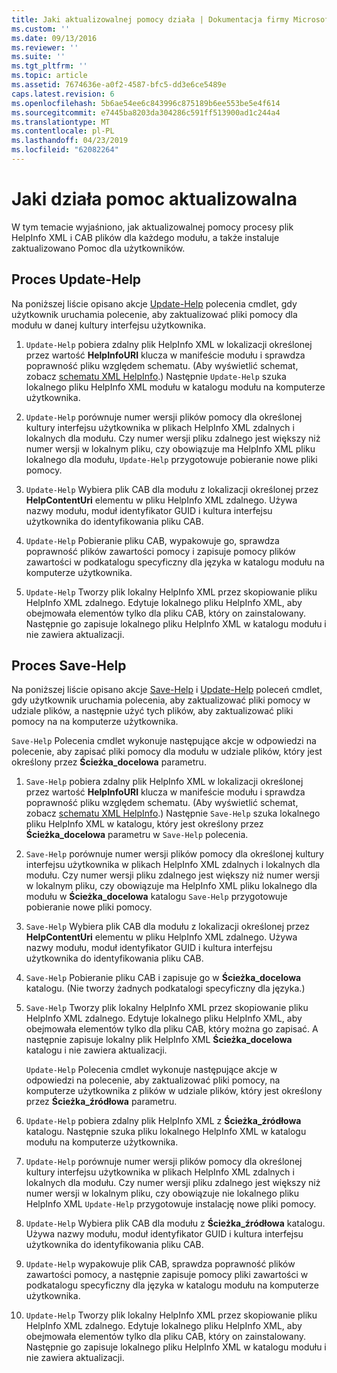 ```yaml
---
title: Jaki aktualizowalnej pomocy działa | Dokumentacja firmy Microsoft
ms.custom: ''
ms.date: 09/13/2016
ms.reviewer: ''
ms.suite: ''
ms.tgt_pltfrm: ''
ms.topic: article
ms.assetid: 7674636e-a0f2-4587-bfc5-dd3e6ce5489e
caps.latest.revision: 6
ms.openlocfilehash: 5b6ae54ee6c843996c875189b6ee553be5e4f614
ms.sourcegitcommit: e7445ba8203da304286c591ff513900ad1c244a4
ms.translationtype: MT
ms.contentlocale: pl-PL
ms.lasthandoff: 04/23/2019
ms.locfileid: "62082264"
---
```

# <a name="how-updatable-help-works"></a>Jaki działa pomoc aktualizowalna

W tym temacie wyjaśniono, jak aktualizowalnej pomocy procesy plik HelpInfo XML i CAB plików dla każdego modułu, a także instaluje zaktualizowano Pomoc dla użytkowników.

## <a name="the-update-help-process"></a>Proces Update-Help

Na poniższej liście opisano akcje [Update-Help](/powershell/module/Microsoft.PowerShell.Core/Update-Help) polecenia cmdlet, gdy użytkownik uruchamia polecenie, aby zaktualizować pliki pomocy dla modułu w danej kultury interfejsu użytkownika.

1. `Update-Help` pobiera zdalny plik HelpInfo XML w lokalizacji określonej przez wartość **HelpInfoURI** klucza w manifeście modułu i sprawdza poprawność pliku względem schematu. (Aby wyświetlić schemat, zobacz [schematu XML HelpInfo](./helpinfo-xml-schema.md).) Następnie `Update-Help` szuka lokalnego pliku HelpInfo XML modułu w katalogu modułu na komputerze użytkownika.

2. `Update-Help` porównuje numer wersji plików pomocy dla określonej kultury interfejsu użytkownika w plikach HelpInfo XML zdalnych i lokalnych dla modułu. Czy numer wersji pliku zdalnego jest większy niż numer wersji w lokalnym pliku, czy obowiązuje ma HelpInfo XML pliku lokalnego dla modułu, `Update-Help` przygotowuje pobieranie nowe pliki pomocy.

3. `Update-Help` Wybiera plik CAB dla modułu z lokalizacji określonej przez **HelpContentUri** elementu w pliku HelpInfo XML zdalnego. Używa nazwy modułu, moduł identyfikator GUID i kultura interfejsu użytkownika do identyfikowania pliku CAB.

4. `Update-Help` Pobieranie pliku CAB, wypakowuje go, sprawdza poprawność plików zawartości pomocy i zapisuje pomocy plików zawartości w podkatalogu specyficzny dla języka w katalogu modułu na komputerze użytkownika.

5. `Update-Help` Tworzy plik lokalny HelpInfo XML przez skopiowanie pliku HelpInfo XML zdalnego. Edytuje lokalnego pliku HelpInfo XML, aby obejmowała elementów tylko dla pliku CAB, który on zainstalowany. Następnie go zapisuje lokalnego pliku HelpInfo XML w katalogu modułu i nie zawiera aktualizacji.

## <a name="the-save-help-process"></a>Proces Save-Help

Na poniższej liście opisano akcje [Save-Help](/powershell/module/Microsoft.PowerShell.Core/Save-Help) i [Update-Help](/powershell/module/Microsoft.PowerShell.Core/Update-Help) poleceń cmdlet, gdy użytkownik uruchamia polecenia, aby zaktualizować pliki pomocy w udziale plików, a następnie użyć tych plików, aby zaktualizować pliki pomocy na na komputerze użytkownika.

`Save-Help` Polecenia cmdlet wykonuje następujące akcje w odpowiedzi na polecenie, aby zapisać pliki pomocy dla modułu w udziale plików, który jest określony przez **Ścieżka_docelowa** parametru.

1. `Save-Help` pobiera zdalny plik HelpInfo XML w lokalizacji określonej przez wartość **HelpInfoURI** klucza w manifeście modułu i sprawdza poprawność pliku względem schematu. (Aby wyświetlić schemat, zobacz [schematu XML HelpInfo](./helpinfo-xml-schema.md).) Następnie `Save-Help` szuka lokalnego pliku HelpInfo XML w katalogu, który jest określony przez **Ścieżka_docelowa** parametru w `Save-Help` polecenia.

2. `Save-Help` porównuje numer wersji plików pomocy dla określonej kultury interfejsu użytkownika w plikach HelpInfo XML zdalnych i lokalnych dla modułu. Czy numer wersji pliku zdalnego jest większy niż numer wersji w lokalnym pliku, czy obowiązuje ma HelpInfo XML pliku lokalnego dla modułu w **Ścieżka_docelowa** katalogu `Save-Help` przygotowuje pobieranie nowe pliki pomocy.

3. `Save-Help` Wybiera plik CAB dla modułu z lokalizacji określonej przez **HelpContentUri** elementu w pliku HelpInfo XML zdalnego. Używa nazwy modułu, moduł identyfikator GUID i kultura interfejsu użytkownika do identyfikowania pliku CAB.

4. `Save-Help` Pobieranie pliku CAB i zapisuje go w **Ścieżka_docelowa** katalogu. (Nie tworzy żadnych podkatalogi specyficzny dla języka.)

5. `Save-Help` Tworzy plik lokalny HelpInfo XML przez skopiowanie pliku HelpInfo XML zdalnego. Edytuje lokalnego pliku HelpInfo XML, aby obejmowała elementów tylko dla pliku CAB, który można go zapisać. A następnie zapisuje lokalny plik HelpInfo XML **Ścieżka_docelowa** katalogu i nie zawiera aktualizacji.

   `Update-Help` Polecenia cmdlet wykonuje następujące akcje w odpowiedzi na polecenie, aby zaktualizować pliki pomocy, na komputerze użytkownika z plików w udziale plików, który jest określony przez **Ścieżka_źródłowa** parametru.

1. `Update-Help` pobiera zdalny plik HelpInfo XML z **Ścieżka_źródłowa** katalogu. Następnie szuka pliku lokalnego HelpInfo XML w katalogu modułu na komputerze użytkownika.

2. `Update-Help` porównuje numer wersji plików pomocy dla określonej kultury interfejsu użytkownika w plikach HelpInfo XML zdalnych i lokalnych dla modułu. Czy numer wersji pliku zdalnego jest większy niż numer wersji w lokalnym pliku, czy obowiązuje nie lokalnego pliku HelpInfo XML `Update-Help` przygotowuje instalację nowe pliki pomocy.

3. `Update-Help` Wybiera plik CAB dla modułu z **Ścieżka_źródłowa** katalogu. Używa nazwy modułu, moduł identyfikator GUID i kultura interfejsu użytkownika do identyfikowania pliku CAB.

4. `Update-Help` wypakowuje plik CAB, sprawdza poprawność plików zawartości pomocy, a następnie zapisuje pomocy pliki zawartości w podkatalogu specyficzny dla języka w katalogu modułu na komputerze użytkownika.

5. `Update-Help` Tworzy plik lokalny HelpInfo XML przez skopiowanie pliku HelpInfo XML zdalnego. Edytuje lokalnego pliku HelpInfo XML, aby obejmowała elementów tylko dla pliku CAB, który on zainstalowany. Następnie go zapisuje lokalnego pliku HelpInfo XML w katalogu modułu i nie zawiera aktualizacji.